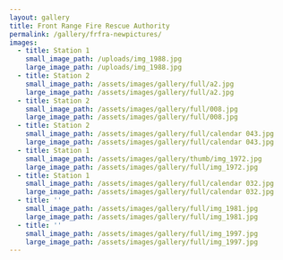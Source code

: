 ```yaml
---
layout: gallery
title: Front Range Fire Rescue Authority
permalink: /gallery/frfra-newpictures/
images:
  - title: Station 1
    small_image_path: /uploads/img_1988.jpg
    large_image_path: /uploads/img_1988.jpg
  - title: Station 2
    small_image_path: /assets/images/gallery/full/a2.jpg
    large_image_path: /assets/images/gallery/full/a2.jpg
  - title: Station 2
    small_image_path: /assets/images/gallery/full/008.jpg
    large_image_path: /assets/images/gallery/full/008.jpg
  - title: Station 2
    small_image_path: /assets/images/gallery/full/calendar 043.jpg
    large_image_path: /assets/images/gallery/full/calendar 043.jpg
  - title: Station 1
    small_image_path: /assets/images/gallery/thumb/img_1972.jpg
    large_image_path: /assets/images/gallery/full/img_1972.jpg
  - title: Station 1
    small_image_path: /assets/images/gallery/full/calendar 032.jpg
    large_image_path: /assets/images/gallery/full/calendar 032.jpg
  - title: ''
    small_image_path: /assets/images/gallery/full/img_1981.jpg
    large_image_path: /assets/images/gallery/full/img_1981.jpg
  - title: ''
    small_image_path: /assets/images/gallery/full/img_1997.jpg
    large_image_path: /assets/images/gallery/full/img_1997.jpg
---
```


